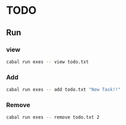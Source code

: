 # TODO

## Run

### view

```sh
cabal run exes -- view todo.txt
```

### Add

```sh
cabal run exes -- add todo.txt "New Task!!"
```

### Remove

```sh
cabal run exes -- remove todo.txt 2
```


